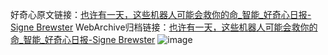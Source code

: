 好奇心原文链接：[也许有一天，这些机器人可能会救你的命_智能_好奇心日报-Signe Brewster](https://www.qdaily.com/articles/10807.html)
WebArchive归档链接：[也许有一天，这些机器人可能会救你的命_智能_好奇心日报-Signe Brewster](http://web.archive.org/web/20190623163227/https://www.qdaily.com/articles/10807.html)
![image](http://ww3.sinaimg.cn/large/007d5XDply1g3wcrq6en0j30u05m11ky)